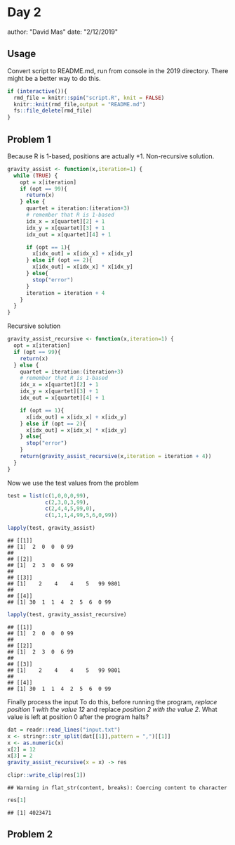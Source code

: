 # Day 2
author: "David Mas"
date: "2/12/2019"
## Usage
Convert script to README.md, run from console in the 2019 directory.
There might be a better way to do this.


```r
if (interactive()){
  rmd_file = knitr::spin("script.R", knit = FALSE)
  knitr::knit(rmd_file,output = "README.md")
  fs::file_delete(rmd_file)
}
```

## Problem 1
Because R is 1-based, positions are actually +1.
Non-recursive solution.


```r
gravity_assist <- function(x,iteration=1) {
  while (TRUE) {
    opt = x[iteration]
    if (opt == 99){
      return(x)
    } else {
      quartet = iteration:(iteration+3)
      # remember that R is 1-based
      idx_x = x[quartet][2] + 1
      idx_y = x[quartet][3] + 1
      idx_out = x[quartet][4] + 1

      if (opt == 1){
        x[idx_out] = x[idx_x] + x[idx_y]
      } else if (opt == 2){
        x[idx_out] = x[idx_x] * x[idx_y]
      } else{
        stop("error")
      }
      iteration = iteration + 4
    }
  }
}
```

Recursive solution


```r
gravity_assist_recursive <- function(x,iteration=1) {
  opt = x[iteration]
  if (opt == 99){
    return(x)
  } else {
    quartet = iteration:(iteration+3)
    # remember that R is 1-based
    idx_x = x[quartet][2] + 1
    idx_y = x[quartet][3] + 1
    idx_out = x[quartet][4] + 1

    if (opt == 1){
      x[idx_out] = x[idx_x] + x[idx_y]
    } else if (opt == 2){
      x[idx_out] = x[idx_x] * x[idx_y]
    } else{
      stop("error")
    }
    return(gravity_assist_recursive(x,iteration = iteration + 4))
  }
}
```

Now we use the test values from the problem


```r
test = list(c(1,0,0,0,99),
            c(2,3,0,3,99),
            c(2,4,4,5,99,0),
            c(1,1,1,4,99,5,6,0,99))

lapply(test, gravity_assist)
```

```
## [[1]]
## [1]  2  0  0  0 99
## 
## [[2]]
## [1]  2  3  0  6 99
## 
## [[3]]
## [1]    2    4    4    5   99 9801
## 
## [[4]]
## [1] 30  1  1  4  2  5  6  0 99
```

```r
lapply(test, gravity_assist_recursive)
```

```
## [[1]]
## [1]  2  0  0  0 99
## 
## [[2]]
## [1]  2  3  0  6 99
## 
## [[3]]
## [1]    2    4    4    5   99 9801
## 
## [[4]]
## [1] 30  1  1  4  2  5  6  0 99
```

Finally process the input
To do this, before running the program,
*replace position 1 with the value 12*
and replace *position 2 with the value 2*.
What value is left at position 0 after the program halts?


```r
dat = readr::read_lines("input.txt")
x <- stringr::str_split(dat[[1]],pattern = ",")[[1]]
x <- as.numeric(x)
x[2] = 12
x[3] = 2
gravity_assist_recursive(x = x) -> res

clipr::write_clip(res[1])
```

```
## Warning in flat_str(content, breaks): Coercing content to character
```

```r
res[1]
```

```
## [1] 4023471
```

## Problem 2
